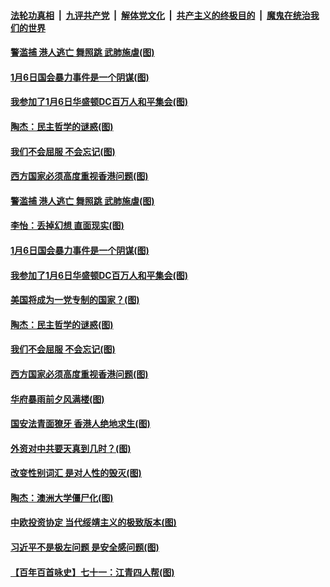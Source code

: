 ####  [法轮功真相](../../../../basic/blob/master/README.md?t=01100331) &nbsp;|&nbsp; [九评共产党](../../../../9ping.md/blob/master/README.md?t=01100331) &nbsp;|&nbsp; [解体党文化](../../../../jtdwh.md/blob/master/README.md?t=01100331)  &nbsp;|&nbsp; [共产主义的终极目的](../../../../gczydzjmd.md/blob/master/README.md?t=01100331) &nbsp;|&nbsp; [魔鬼在统治我们的世界](../../../../mgztzwmdsj.md/blob/master/README.md?t=01100331) 

#### [警滥捕 港人逃亡 舞照跳 武肺施虐(图)](../pages/p4/958515.md?t=01100331) 

#### [1月6日国会暴力事件是一个阴谋(图)](../pages/p4/958522.md?t=01100331) 

#### [我参加了1月6日华盛顿DC百万人和平集会(图)](../pages/p4/958521.md?t=01100331) 

#### [陶杰：民主哲学的谜惑(图)](../pages/p4/958511.md?t=01100331) 

#### [我们不会屈服 不会忘记(图)](../pages/p4/958409.md?t=01100331) 

#### [西方国家必须高度重视香港问题(图)](../pages/p4/958420.md?t=01100331) 


#### [警滥捕 港人逃亡 舞照跳 武肺施虐(图)](../pages/p4/958515.md?t=01100331) 

#### [李怡：丢掉幻想 直面现实(图)](../pages/p4/958513.md?t=01100331) 

#### [1月6日国会暴力事件是一个阴谋(图)](../pages/p4/958522.md?t=01100331) 

#### [我参加了1月6日华盛顿DC百万人和平集会(图)](../pages/p4/958521.md?t=01100331) 

#### [美国将成为一党专制的国家？(图)](../pages/p4/958514.md?t=01100331) 

#### [陶杰：民主哲学的谜惑(图)](../pages/p4/958511.md?t=01100331) 



#### [我们不会屈服 不会忘记(图)](../pages/p4/958409.md?t=01100331) 

#### [西方国家必须高度重视香港问题(图)](../pages/p4/958420.md?t=01100331) 

#### [华府暴雨前夕风满楼(图)](../pages/p4/958394.md?t=01100331) 

#### [国安法青面獠牙 香港人绝地求生(图)](../pages/p4/958396.md?t=01100331) 

#### [外资对中共要天真到几时？(图)](../pages/p4/958392.md?t=01100331) 

#### [改变性别词汇 是对人性的毁灭(图)](../pages/p4/958380.md?t=01100331) 


#### [陶杰：澳洲大学僵尸化(图)](../pages/p4/958313.md?t=01100331) 

#### [中欧投资协定 当代绥靖主义的极致版本(图)](../pages/p4/958312.md?t=01100331) 

#### [习近平不是极左问题 是安全感问题(图)](../pages/p4/958310.md?t=01100331) 

#### [【百年百首咏史】七十一：江青四人帮(图)](../pages/p4/958289.md?t=01100331) 

